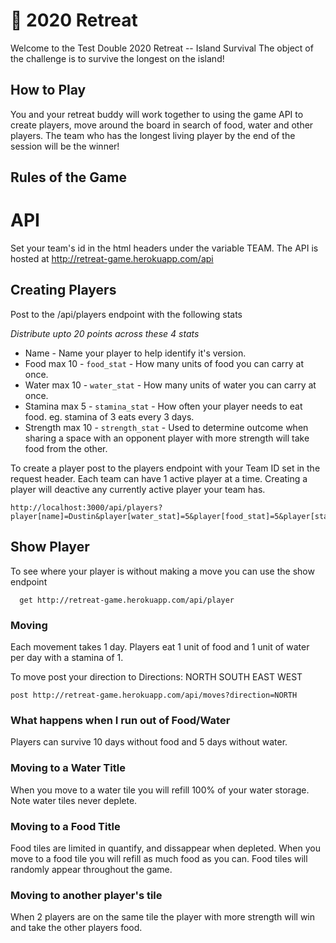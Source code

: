 # 💚 2020 Retreat

Welcome to the Test Double 2020 Retreat -- Island Survival 
The object of the challenge is to survive the longest on the island!


## How to Play
You and your retreat buddy will work together to using the game API to create players,  move around the board in search of food, water and other players. The team who has the longest living player by the end of the session will be the winner! 


## Rules of the Game

# API

Set your team's id in the html headers under the variable TEAM. 
The API is hosted at http://retreat-game.herokuapp.com/api

## Creating Players
Post to the /api/players endpoint with the following stats

*Distribute upto 20 points across these 4 stats*

* Name - Name your player to help identify it's version. 
* Food max 10 - `food_stat` - How many units of food you can carry at once.
* Water max 10 - `water_stat` - How many units of water you can carry at once.
* Stamina max 5 - `stamina_stat` - How often your player needs to eat food. eg. stamina of 3 eats every 3 days.
* Strength max 10 - `strength_stat` - Used to determine outcome when sharing a space with an opponent player with more strength will take food from the other.

To create a player post to the players endpoint with your Team ID set in the request header. Each team can have 1 active player at a time. Creating a player will deactive any currently active player your team has. 

```
http://localhost:3000/api/players?player[name]=Dustin&player[water_stat]=5&player[food_stat]=5&player[stamina_stat]=2&player[strength_stat]=5 
```

## Show Player
To see where your player is without making a move you can use the show endpoint

```
  get http://retreat-game.herokuapp.com/api/player

```

### Moving 
Each movement takes 1 day. Players eat 1 unit of food and 1 unit of water per day with a stamina of 1. 

To move post your direction to
Directions: NORTH SOUTH EAST WEST

```
post http://retreat-game.herokuapp.com/api/moves?direction=NORTH

```

### What happens when I run out of Food/Water
Players can survive 10 days without food and 5 days without water.


### Moving to a Water Title
When you move to a water tile you will refill 100% of your water storage. Note water tiles never deplete.

### Moving to a Food Title
Food tiles are limited in quantify, and dissappear when depleted. When you move to a food tile you will refill as much food as you can. Food tiles will randomly appear throughout the game.

### Moving to another player's tile
When 2 players are on the same tile the player with more strength will win and take the other players food.